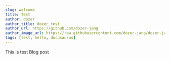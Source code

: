 ```yaml
---
slug: welcome
title: Test
author: dozer
author_title: dozer_test
author_url: https://github.com/dozer-jang
author_image_url: https://raw.githubusercontent.com/dozer-jang/dozer-jang.github.io/main/static/img/author/author.png1315101?s=400&v=4
tags: [test, hello, docusaurus]
---
```


This is test Blog post